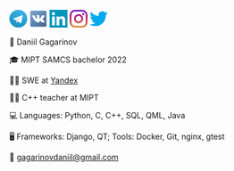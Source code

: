 [![Foo](icons/telegram32.png)](https://t.me/yaishenka) [![Foo](icons/vk32.png)](https://vk.com/ya1shenka) [![Foo](icons/linkedin32.png)](https://www.linkedin.com/in/daniil-gagarinov-29467316b/) [![Foo](icons/instagram32.png)](https://www.instagram.com/ya1shenka/) [![Foo](icons/twitter32.png)](https://twitter.com/yaishenka)

:man: Daniil Gagarinov

:mortar_board: MIPT SAMCS bachelor 2022

:man_technologist: SWE at [Yandex](http://yandex.ru/)

:man_teacher: C++ teacher at MIPT

:computer: Languages: Python, C, C++, SQL, QML, Java

:desktop_computer: Frameworks: Django, QT; Tools: Docker, Git, nginx, gtest

:email: gagarinovdaniil@gmail.com


